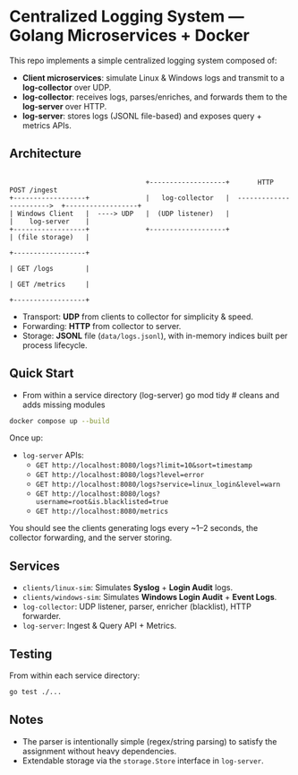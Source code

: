 # Centralized Logging System — Golang Microservices + Docker

This repo implements a simple centralized logging system composed of:
- **Client microservices**: simulate Linux & Windows logs and transmit to a **log-collector** over UDP.
- **log-collector**: receives logs, parses/enriches, and forwards them to the **log-server** over HTTP.
- **log-server**: stores logs (JSONL file-based) and exposes query + metrics APIs.

## Architecture

```

                                  +-------------------+       HTTP POST /ingest
+------------------+              |   log-collector   |  ----------------------->  +------------------+
| Windows Client   |  ----> UDP   |  (UDP listener)   |                            |    log-server    |
+------------------+              +-------------------+                            | (file storage)   |
                                                                                   +------------------+
                                                                                   | GET /logs        |
                                                                                   | GET /metrics     |
                                                                                   +------------------+
```

- Transport: **UDP** from clients to collector for simplicity & speed.
- Forwarding: **HTTP** from collector to server.
- Storage: **JSONL** file (`data/logs.jsonl`), with in-memory indices built per process lifecycle.

## Quick Start

- From within a service directory (log-server)
go mod tidy       # cleans and adds missing modules

```bash
docker compose up --build
```

Once up:
- `log-server` APIs:
  - `GET http://localhost:8080/logs?limit=10&sort=timestamp`
  - `GET http://localhost:8080/logs?level=error`
  - `GET http://localhost:8080/logs?service=linux_login&level=warn`
  - `GET http://localhost:8080/logs?username=root&is.blacklisted=true`
  - `GET http://localhost:8080/metrics`

You should see the clients generating logs every ~1–2 seconds, the collector forwarding, and the server storing.

## Services

- `clients/linux-sim`: Simulates **Syslog** + **Login Audit** logs.
- `clients/windows-sim`: Simulates **Windows Login Audit** + **Event Logs**.
- `log-collector`: UDP listener, parser, enricher (blacklist), HTTP forwarder.
- `log-server`: Ingest & Query API + Metrics.

## Testing

From within each service directory:
```bash
go test ./...
```

## Notes
- The parser is intentionally simple (regex/string parsing) to satisfy the assignment without heavy dependencies.
- Extendable storage via the `storage.Store` interface in `log-server`.
